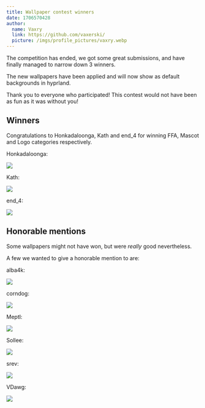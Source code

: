 ```yaml
---
title: Wallpaper contest winners
date: 1706570428
author:
  name: Vaxry
  link: https://github.com/vaxerski/
  picture: /imgs/profile_pictures/vaxry.webp
---
```


The competition has ended, we got some great submissions, and have finally managed to narrow down 3 winners.

The new wallpapers have been applied and will now show as default backgrounds in hyprland.

Thank you to everyone who participated! This contest would not have been as fun as it was without you!

## Winners

Congratulations to Honkadaloonga, Kath and end_4 for winning FFA, Mascot and Logo categories respectively.

Honkadaloonga:

![](https://hyprland.org/imgs/blog/contestWinners/Honkadaloonga.png)

Kath:

![](https://hyprland.org/imgs/blog/contestWinners/Kath.png)

end_4:

![](https://hyprland.org/imgs/blog/contestWinners/end_4.png)

## Honorable mentions

Some wallpapers might not have won, but were _really_ good nevertheless.

A few we wanted to give a honorable mention to are:

alba4k:

![](https://hyprland.org/imgs/blog/contestWinners/alba4k.png)

corndog:

![](https://hyprland.org/imgs/blog/contestWinners/corndog.png)

Meptl:

![](https://hyprland.org/imgs/blog/contestWinners/Meptl.png)

Sollee:

![](https://hyprland.org/imgs/blog/contestWinners/Sollee.png)

srev:

![](https://hyprland.org/imgs/blog/contestWinners/srev.png)

VDawg:

![](https://hyprland.org/imgs/blog/contestWinners/VDawg.png)
